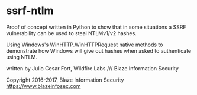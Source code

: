 # ssrf-ntlm
Proof of concept written in Python to show that in some situations a SSRF vulnerability can be used to steal NTLMv1/v2 hashes.

Using Windows's WinHTTP.WinHTTPRequest native methods to demonstrate how Windows will give out hashes when asked to authenticate using NTLM.

written by Julio Cesar Fort, Wildfire Labs /// Blaze Information Security

Copyright 2016-2017, Blaze Information Security
https://www.blazeinfosec.com
